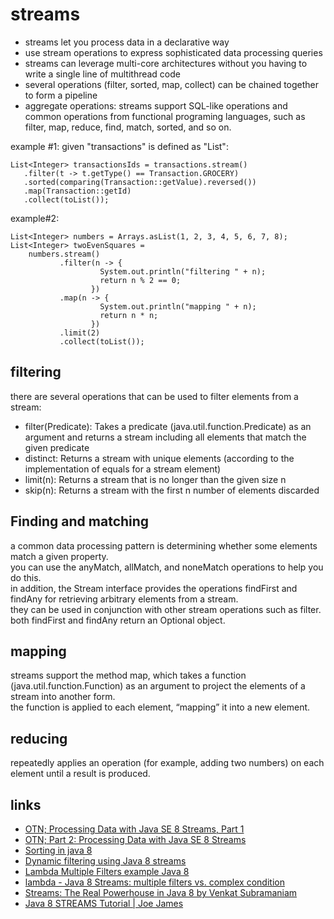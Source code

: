 # streams

* streams let you process data in a declarative way
* use stream operations to express sophisticated data processing queries
* streams can leverage multi-core architectures without you having to write a single line of multithread code
* several operations (filter, sorted, map, collect) can be chained together to form a pipeline
* aggregate operations: streams support SQL-like operations and common operations from functional programing languages, such as filter, map, reduce, find, match, sorted, and so on. 

example #1:
given "transactions" is defined as "List<Transaction>":
```
List<Integer> transactionsIds = transactions.stream()
   .filter(t -> t.getType() == Transaction.GROCERY)
   .sorted(comparing(Transaction::getValue).reversed())
   .map(Transaction::getId)
   .collect(toList());
```

example#2:
```
List<Integer> numbers = Arrays.asList(1, 2, 3, 4, 5, 6, 7, 8);
List<Integer> twoEvenSquares = 
    numbers.stream()
           .filter(n -> {
                    System.out.println("filtering " + n); 
                    return n % 2 == 0;
                  })
           .map(n -> {
                    System.out.println("mapping " + n);
                    return n * n;
                  })
           .limit(2)
           .collect(toList());
```

## filtering
there are several operations that can be used to filter elements from a stream: 
* filter(Predicate): Takes a predicate (java.util.function.Predicate) as an argument and returns a stream including all elements that match the given predicate
* distinct: Returns a stream with unique elements (according to the implementation of equals for a stream element)
* limit(n): Returns a stream that is no longer than the given size n
* skip(n): Returns a stream with the first n number of elements discarded 


## Finding and matching
a common data processing pattern is determining whether some elements match a given property.  
you can use the anyMatch, allMatch, and noneMatch operations to help you do this.  
in addition, the Stream interface provides the operations findFirst and findAny for retrieving arbitrary elements from a stream.  
they can be used in conjunction with other stream operations such as filter.  
both findFirst and findAny return an Optional object.


## mapping
streams support the method map, which takes a function (java.util.function.Function) as an argument to project the elements of a stream into another form.  
the function is applied to each element, “mapping” it into a new element.


## reducing
repeatedly applies an operation (for example, adding two numbers) on each element until a result is produced.



## links
* [OTN; Processing Data with Java SE 8 Streams, Part 1](https://www.oracle.com/technetwork/articles/java/ma14-java-se-8-streams-2177646.html)
* [OTN; Part 2: Processing Data with Java SE 8 Streams](https://www.oracle.com/technetwork/articles/java/architect-streams-pt2-2227132.html)
* [Sorting in java 8](https://www.leveluplunch.com/java/tutorials/007-sort-arraylist-stream-of-objects-in-java8/)
* [Dynamic filtering using Java 8 streams](https://gist.github.com/stuart-marks/10076102)
* [Lambda Multiple Filters example Java 8](https://gist.github.com/vulab/1e7ca7ce8bfa4ac445de)
* [lambda - Java 8 Streams: multiple filters vs. complex condition](https://stackoverflow.com/questions/24054773/java-8-streams-multiple-filters-vs-complex-condition)
* [Streams: The Real Powerhouse in Java 8 by Venkat Subramaniam](https://zeroturnaround.com/rebellabs/streams-the-real-powerhouse-in-java-8-by-venkat-subramaniam/)
* [Java 8 STREAMS Tutorial | Joe James](https://youtu.be/t1-YZ6bF-g0)
